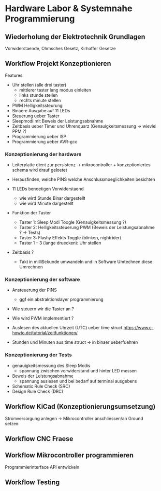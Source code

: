# Hardware Labor & Systemnahe Programmierung

## Wiederholung der Elektrotechnik Grundlagen
Vorwiderstaende, Ohmsches Gesetz, Kirhoffer Gesetze

## Workflow Projekt Konzeptionieren
<tba>
Features:

* Uhr stellen (alle drei taster)
  * mittlerer taster lang modus einleiten
  * links stunde stellen
  * rechts minute stellen
* PWM Helligkeitssteurung
* Binaere Ausgabe auf 11 LEDs
* Steuerung ueber Taster
* Sleepmodi mit Beweis der Leistungsabnahme
* Zeitbasis ueber Timer und Uhrenquarz (Genauigkeitsmessung → wieviel PPM ?)
* Programmierung ueber ISP
* Programmierung ueber AVR-gcc



### Konzeptionierung der hardware
* Leiterplatte dient zur persistenz → mikrocontroller + konzeptioniertes schema wird drauf geloetet
* Herausfinden, welche PINS welche Anschlussmoeglichkeiten besichten
* 11 LEDs benoetigen Vorwiderstaend
  * wie wird Stunde Binar dargestellt
  * wie wird Minute dargestellt
* Funktion der Taster
  * Taster 1: Sleep Modi Toogle (Genauigkeitsmessung ?)
  * Taster 2: Helligkeitssteuerung PWM (Beweis der Leistungsabnahme ? → Tests)
  * Taster 3: Flashy Effekts Toggle (blinken, nightrider)
  * Taster 1 – 3 (lange druecken): Uhr stellen

* Zeitbasis ?
  * Takt in milliSekunde umwandeln und in Software Umtechnen diese Umrechnen

### Konzeptionierung der software
* Ansteuerung der PINS
  * ggf ein abstraktionslayer programmierung
* Wie steuern wir die Taster an ?
* Wie wird PWM implementiert ?

* Auslesen des aktuellen Uhrzeit (UTC) ueber time struct https://www.c-howto.de/tutorial/zeitfunktionen/
* Stunden und Minuten aus time struct → in binaer ueberfuehren


### Konzeptionierung der Tests
* genauigkeitsmessung des Sleep Modis
  * spannung zwischen vorwiderstand und hinter LED messen
* Beweis der  Leistungsabnahme
  * spannung auslesen und bei bedarf auf terminal ausgebens
* Schematic Rule Check (SRC)
* Design Rule Check (DRC)

## Workflow KiCad (Konzeptionierungsumsetzung)
Stromversorgung anlegen → Mikrocontroller anschliessen/an Ground setzen

## Workflow CNC Fraese 
<tba>

## Workflow Mikrocontroller programmieren
Programmierinterface API entwickeln
<tba>

## Workflow Testing 
<tba>
